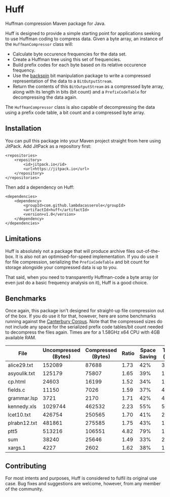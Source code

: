 # Huff
Huffman compression Maven package for Java.

Huff is designed to provide a simple starting point for applications seeking to use Huffman coding to compress data. Given a byte array, an instance of the `HuffmanCompressor` class will:

+ Calculate byte occurence frequencies for the data set.
+ Create a Huffman tree using this set of frequencies.
+ Build prefix codes for each byte based on its relative occurence frequency.
+ Use the [backspin](https://github.com/lambdacasserole/backspin) bit manipulation package to write a compressed representation of the data to a `BitOutputStream`. 
+ Return the contents of this `BitOutputStream` as a compressed byte array, along with its length in bits (bit count) and a `PrefixCodeTable` for decompressing the data again.

The `HuffmanCompressor` class is also capable of decompressing the data using a prefix code table, a bit count and a compressed byte array.

## Installation
You can pull this package into your Maven project straight from here using JitPack. Add JitPack as a repository first:

```
<repositories>
    <repository>
        <id>jitpack.io</id>
        <url>https://jitpack.io</url>
    </repository>
</repositories>
```

Then add a dependency on Huff:

```
<dependencies>
    <dependency>
        <groupId>com.github.lambdacasserole</groupId>
        <artifactId>huff</artifactId>
        <version>v1.0</version>
    </dependency>
</dependencies>
```

## Limitations
Huff is absolutely not a package that will produce archive files out-of-the-box. It is also not an optimised-for-speed implementation. If you do use it for file compression, serializing the `PrefixCodeTable` and bit count for storage alongside your compressed data is up to you. 

That said, when you need to transparently Huffman-code a byte array (or even just do a basic frequency analysis on it), Huff is a good choice. 

## Benchmarks
Once again, this package isn't designed for straight-up file compression out of the box. If you do use it for that, however, here are some benchmarks running against the [Canterbury Corpus](http://corpus.canterbury.ac.nz/). Note that the compressed sizes do not include any space for the serialized prefix code tables/bit count needed to decompress the files again. Times are for a 1.58GHz x64 CPU with 4GB available RAM.

| File         | Uncompressed (Bytes) | Compressed (Bytes) | Ratio | Space Saving | Time (ms) |
|--------------|----------------------|--------------------|-------|--------------|-----------|
| alice29.txt  | 152089               | 87688              | 1.73  | 42%          | 321.2     |
| asyoulik.txt | 125179               | 75807              | 1.65  | 39%          | 128.8     |
| cp.html      | 24603                | 16199              | 1.52  | 34%          | 108.6     |
| fields.c     | 11150                | 7026               | 1.59  | 37%          | 45.5      |
| grammar.lsp  | 3721                 | 2170               | 1.71  | 42%          | 43.4      |
| kennedy.xls  | 1029744              | 462532             | 2.23  | 55%          | 524.2     |
| lcet10.txt   | 426754               | 250565             | 1.70  | 41%          | 287.5     |
| plrabn12.txt | 481861               | 275585             | 1.75  | 43%          | 198.6     |
| ptt5         | 513216               | 106551             | 4.82  | 79%          | 142.1     |
| sum          | 38240                | 25646              | 1.49  | 33%          | 22.5      |
| xargs.1      | 4227                 | 2602               | 1.62  | 38%          | 13.3      |

## Contributing
For most intents and purposes, Huff is considered to fulfil its original use case. Bug fixes and suggestions are welcome, however, from any member of the community.
